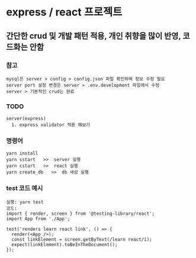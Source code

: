 # express / react 프로젝트

## 간단한 crud 및 개발 패턴 적용, 개인 취향을 많이 반영, 코드화는 안함

### 참고
```
mysql은 server > config > config.json 파일 확인하여 정보 수정 필요
server port 설정 변경은 server > .env.development 파일에서 수정
server > 기본적인 crud는 완료
```

### TODO
```
server(express)
  1. express validator 적용 해보기
```

### 명령어
```
yarn install
yarn sstart   >>  server 실행 
yarn cstart   >>  react 실행
yarn create_db   >>  db 새성 실행
```

### test 코드 예시
```
실행: yarn test
코드:
import { render, screen } from '@testing-library/react';
import App from './App';

test('renders learn react link', () => {
  render(<App />);
  const linkElement = screen.getByText(/learn react/i);
  expect(linkElement).toBeInTheDocument();
});

```